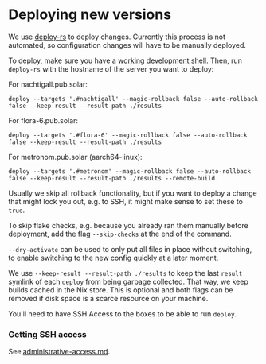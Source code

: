 # Deploying new versions

We use [deploy-rs](https://github.com/serokell/deploy-rs) to deploy changes.
Currently this process is not automated, so configuration changes will have to
be manually deployed.

To deploy, make sure you have a [working development shell](./development-shell.md).
Then, run `deploy-rs` with the hostname of the server you want to deploy:

For nachtigall.pub.solar:

```
deploy --targets '.#nachtigall' --magic-rollback false --auto-rollback false --keep-result --result-path ./results
```

For flora-6.pub.solar:

```
deploy --targets '.#flora-6' --magic-rollback false --auto-rollback false --keep-result --result-path ./results
```

For metronom.pub.solar (aarch64-linux):

```
deploy --targets '.#metronom' --magic-rollback false --auto-rollback false --keep-result --result-path ./results --remote-build
```

Usually we skip all rollback functionality, but if you want to deploy a change
that might lock you out, e.g. to SSH, it might make sense to set these to `true`.

To skip flake checks, e.g. because you already ran them manually before
deployment, add the flag `--skip-checks` at the end of the command.

`--dry-activate` can be used to only put all files in place without switching,
to enable switching to the new config quickly at a later moment.

We use `--keep-result --result-path ./results` to keep the last `result`
symlink of each `deploy` from being garbage collected. That way, we keep builds
cached in the Nix store. This is optional and both flags can be removed if disk
space is a scarce resource on your machine.

You'll need to have SSH Access to the boxes to be able to run `deploy`.

### Getting SSH access

See [administrative-access.md](./administrative-access.md).
